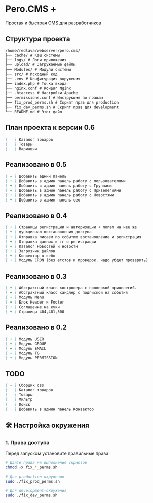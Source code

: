 # Pero.CMS +

Простая и быстрая CMS для разработчиков

## Структура проекта

```markdown
/home/redlava/webserver/pero.cms/
├── cache/ # Кэш системы
├── logs/ # Логи приложения
├── upload/ # Загружаемые файлы
├── Modules/ # Модули системы
├── src/ # Исходный код
├── .env # Конфигурация окружения
├── index.php # Точка входа
├── nginx.conf # Конфиг Nginx
├── .htaccess # Настройки Apache
├── permissions.conf # Инструкция по правам
├── fix_prod_perms.sh # Скрипт прав для production
├── fix_dev_perms.sh # Скрипт прав для development
└── README.md # Этот файл

```
## План проекта к версии 0.6

```markdown
[   ] Каталог товаров
[   ] Товары
[   ] Вариации

```
## Реализовано в 0.5

```markdown
[ + ] Добавить админ панель
[ + ] Добавить в админ панель работу с пользователями
[ + ] Добавить в админ панель работу с Группами
[ + ] Добавить в админ панель работу с Привелегиями
[ + ] Добавить в админ панель работу с Новостями
[ + ] Добавить в админ панель сео

```

## Реализовано в 0.4

```markdown
[ + ] Страницы регистрации и авторизации + попап на нее же
[ + ] функционал востановления доступа
[ + ] Отправка писаем по событию востановление и регистрация
[ + ] Отправка данных в тг о регистрации
[ + ] Каталог Новостей и новости
[ + ] Загрузчик файлов
[ + ] Конвектор в вебп 
[ + ] Модуль CRON (без етстов и проверок. надо убдет проверить)

```

## Реализовано в  0.3

```markdown
[ + ] Абстрактный класс контролера с проверкой привелегий.
[ + ] Абстрактный класс хандлер с подпиской на события
[ + ] Модуль Menu
[ + ] Блок Header и Footer
[ + ] Соглашение на куки
[ + ] Страницы 404,401,500

```

## Реализовано в 0.2

```markdown
[ + ] Модуль USER
[ + ] Модуль GROUP
[ + ] Модуль EMAIL
[ + ] Модуль TG
[ + ] Модуль PERMISSION

```

## TODO

```markdown
[ + ] Сборщик css
[   ] Каталог товаров
[   ] Товары
[   ] Фильтр
[   ] Поиск
[   ] Добавить в админ панель Конвектор

```
## 🛠 Настройка окружения

### 1. Права доступа

Перед запуском установите правильные права:

```bash
# Дайте права на выполнение скриптов
chmod +x fix_*_perms.sh

# Для production-окружения
sudo ./fix_prod_perms.sh

# Для development-окружения
sudo ./fix_dev_perms.sh
```